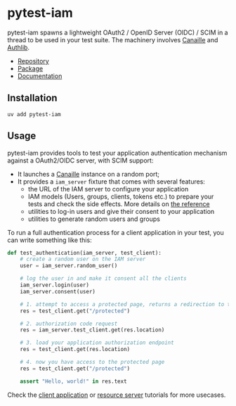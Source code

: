 pytest-iam
==========

pytest-iam spawns a lightweight OAuth2 / OpenID Server (OIDC) / SCIM in a thread to be used in your test suite.
The machinery involves [Canaille](https://canaille.readthedocs.io) and [Authlib](https://authlib.org).

- [Repository](https://github.com/pytest-dev/pytest-iam)
- [Package](https://pypi.org/project/pytest-iam)
- [Documentation](https://pytest-iam.readthedocs.io)

Installation
------------

```console
uv add pytest-iam
```

Usage
-----

pytest-iam provides tools to test your application authentication mechanism against a OAuth2/OIDC server, with SCIM support:

- It launches a [Canaille](https://canaille.readthedocs.io) instance on a random port;
- It provides a ``iam_server`` fixture that comes with several features:
    - the URL of the IAM server to configure your application
    - IAM models (Users, groups, clients, tokens etc.) to prepare your tests and check the side effects.
      More details on [the reference](https://pytest-iam.readthedocs.io/en/latest/reference.html)
    - utilities to log-in users and give their consent to your application
    - utilities to generate random users and groups

To run a full authentication process for a client application in your test,
you can write something like this:

```python
def test_authentication(iam_server, test_client):
    # create a random user on the IAM server
    user = iam_server.random_user()

    # log the user in and make it consent all the clients
    iam_server.login(user)
    iam_server.consent(user)

    # 1. attempt to access a protected page, returns a redirection to the IAM
    res = test_client.get("/protected")

    # 2. authorization code request
    res = iam_server.test_client.get(res.location)

    # 3. load your application authorization endpoint
    res = test_client.get(res.location)

    # 4. now you have access to the protected page
    res = test_client.get("/protected")

    assert "Hello, world!" in res.text
```

Check the [client application](https://pytest-iam.readthedocs.io/en/latest/client-applications.html) or
[resource server](https://pytest-iam.readthedocs.io/en/latest/resource-servers.html) tutorials
for more usecases.

